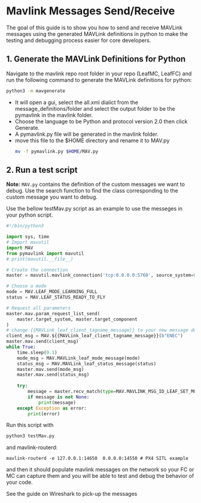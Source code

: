 # Mavlink Messages Send/Receive
The goal of this guide is to show you how to send and receive MAVLink messages using the generated MAVLink definitions in python to make the testing and debugging process easier for core developers.

## 1. Generate the MAVLink Definitions for Python
Navigate to the mavlink repo root folder in your repo (LeafMC, LeafFC) and run the following command to generate the MAVLink definitions for python:
```bash
python3 -m mavgenerate
```
- It will open a gui, select the all.xml dialict from the message_definitions/folder and select the output folder to be the pymavlink in the mavlink folder.
- Choose the language to be Python and protocol version 2.0 then click Generate.
- A pymavlink.py file will be generated in the mavlink folder.
- move this file to the $HOME directory and rename it to MAV.py
    ```bash
    mv -f pymavlink.py $HOME/MAV.py
    ```

## 2. Run a test script

**Note:** `MAV.py` contains the definition of the custom messages we want to debug. Use the search function to find the class corresponding to the custom message you want to debug.


Use the bellow testMav.py script as an example to use the messeges in your python script.
```python
#!/bin/python3

import sys, time
# Import mavutil
import MAV
from pymavlink import mavutil
# print(mavutil.__file__)

# Create the connection
master = mavutil.mavlink_connection('tcp:0.0.0.0:5760', source_system=0)

# Choose a mode
mode = MAV.LEAF_MODE_LEARNING_FULL
status = MAV.LEAF_STATUS_READY_TO_FLY

# Request all parameters
master.mav.param_request_list_send(
    master.target_system, master.target_component
)
# change {{MAVLink_leaf_client_tagname_message}} to your new message dunction from MAV.py
client_msg = MAV.${{MAVLink_leaf_client_tagname_message}}(b"ENEC")
master.mav.send(client_msg)
while True:
    time.sleep(0.1)
    mode_msg = MAV.MAVLink_leaf_mode_message(mode)
    status_msg = MAV.MAVLink_leaf_status_message(status)
    master.mav.send(mode_msg)
    master.mav.send(status_msg)
    
    try:
        message = master.recv_match(type=MAV.MAVLINK_MSG_ID_LEAF_SET_MODE,  blocking=False)
        if message is not None:
            print(message)
    except Exception as error:
        print(error)
```
Run this script with

```bash
python3 testMav.py
```


and mavlink-routerd:
```
mavlink-routerd -e 127.0.0.1:14650  0.0.0.0:14550 # PX4 SITL example
```

 and then it should populate mavlink messages on the network so your FC or MC can capture them and you will be able to test and debug the behavior of your code.

 See the guide on Wireshark to pick-up the messages